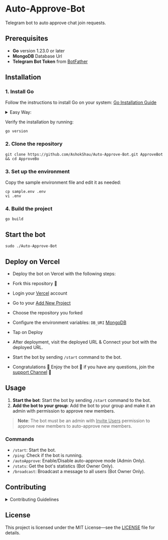 # Auto-Approve-Bot

Telegram bot to auto approve chat join requests.

## Prerequisites

- **Go** version 1.23.0 or later
- **MongoDB** Database Url
- **Telegram Bot Token** from [BotFather](https://t.me/botfather)

## Installation

### 1. Install Go

Follow the instructions to install Go on your system: [Go Installation Guide](https://golang.org/doc/install)

<details>
<summary>Easy Way:</summary>

```shell
git clone https://github.com/udhos/update-golang dlgo && cd dlgo && sudo ./update-golang.sh && source /etc/profile.d/golang_path.sh
```

Exit the terminal and open the terminal to check the installation.
</details>

Verify the installation by running:

```shell
go version
```

### 2. Clone the repository

```shell
git clone https://github.com/AshokShau/Auto-Approve-Bot.git ApproveBot && cd ApproveBo
```

### 3. Set up the environment

Copy the sample environment file and edit it as needed:

```shell
cp sample.env .env
vi .env
```

### 4. Build the project

```shell
go build 
```

## Start the bot

```shell
sudo ./Auto-Approve-Bot
```

## Deploy on Vercel

* Deploy the bot on Vercel with the following steps:
* Fork this repository 🍴
* Login your [Vercel](https://vercel.com/) account
* Go to your [Add New Project](https://vercel.com/new)
* Choose the repository you forked
* Configure the environment variables: `DB_URI` [MongoDB](https://www.mongodb.com/)
* Tap on Deploy
* After deployment, visit the deployed URL & Connect your bot with the deployed URL.

* Start the bot by sending `/start` command to the bot.
* Congratulations 🎉 Enjoy the bot 🌟 if you have any questions, join the [support Channel](https://t.me/FallenProjects)
  🤗

## Usage

1. **Start the bot**: Start the bot by sending `/start` command to the bot.
2. **Add the bot to your group**: Add the bot to your group and make it an admin with permission to approve new members.

> **Note**: The bot must be an admin with <u>Invite Users</u> permission to approve new members to auto-approve new
> members.

### Commands

- `/start`: Start the bot.
- `/ping`: Check if the bot is running.
- `/autoApprove`: Enable/Disable auto-approve mode (Admin Only).
- `/stats`: Get the bot's statistics (Bot Owner Only).
- `/broadcast`: Broadcast a message to all users (Bot Owner Only).

## Contributing

<details>
<summary>Contributing Guidelines</summary>

Contributions are welcome! Follow these steps to contribute:

1. **Fork the repository**: Click the "Fork" button at the top right of this page to create a copy of this repository in
   your GitHub account.

2. **Clone the repository**: Clone your forked repository to your local machine.
    ```shell
    git clone https://github.com/your-username/Auto-Approve-Bot.git
    cd Auto-Approve-Bot
    ```

3. **Create a branch**: Create a new branch for your changes.
    ```shell
    git checkout -b feature-branch
    ```

4. **Make your changes**: Make your changes to the codebase.

5. **Commit your changes**: Commit your changes with a descriptive commit message.
    ```shell
    git add .
    git commit -m "Description of your changes"
    ```

6. **Push to your branch**: Push your changes to your forked repository.
    ```shell
    git push origin feature-branch
    ```

7. **Submit a pull request**: Go to the original repository on GitHub and create a pull request from your forked
   repository.

Please ensure your code follows the project's coding standards and includes appropriate tests.

Thank you for contributing!
</details>

## License

This project is licensed under the MIT License—see the [LICENSE](LICENSE) file for details.
